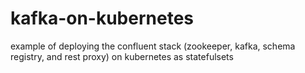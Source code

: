 # kafka-on-kubernetes
example of deploying the confluent stack (zookeeper, kafka, schema registry, and rest proxy) on kubernetes as statefulsets
